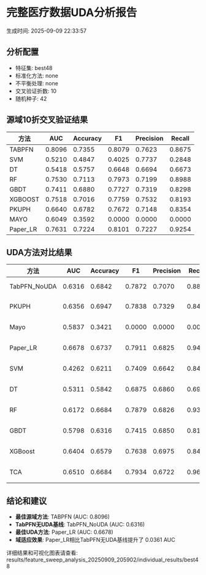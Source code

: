 # 完整医疗数据UDA分析报告

生成时间: 2025-09-09 22:33:57

## 分析配置

- 特征集: best48
- 标准化方法: none
- 不平衡处理: none
- 交叉验证折数: 10
- 随机种子: 42

## 源域10折交叉验证结果

| 方法 | AUC | Accuracy | F1 | Precision | Recall |
|------|-----|----------|----|-----------| -------|
| TABPFN | 0.8096 | 0.7355 | 0.8079 | 0.7623 | 0.8675 |
| SVM | 0.5210 | 0.4847 | 0.4025 | 0.7737 | 0.2848 |
| DT | 0.5418 | 0.5757 | 0.6648 | 0.6694 | 0.6673 |
| RF | 0.7530 | 0.7113 | 0.7973 | 0.7199 | 0.8988 |
| GBDT | 0.7411 | 0.6880 | 0.7727 | 0.7319 | 0.8298 |
| XGBOOST | 0.7518 | 0.7016 | 0.7759 | 0.7532 | 0.8193 |
| PKUPH | 0.6640 | 0.6782 | 0.7672 | 0.7148 | 0.8354 |
| MAYO | 0.6049 | 0.3592 | 0.0000 | 0.0000 | 0.0000 |
| Paper_LR | 0.7631 | 0.7224 | 0.8101 | 0.7227 | 0.9254 |

## UDA方法对比结果

| 方法 | AUC | Accuracy | F1 | Precision | Recall | 类型 |
|------|-----|----------|----|-----------| -------|------|
| TabPFN_NoUDA | 0.6316 | 0.6842 | 0.7872 | 0.7070 | 0.8880 | TabPFN基线 |
| PKUPH | 0.6356 | 0.6947 | 0.7838 | 0.7329 | 0.8474 | 传统基线 |
| Mayo | 0.5837 | 0.3421 | 0.0000 | 0.0000 | 0.0000 | 传统基线 |
| Paper_LR | 0.6678 | 0.6737 | 0.7911 | 0.6825 | 0.9429 | 传统基线 |
| SVM | 0.4262 | 0.6211 | 0.7409 | 0.6642 | 0.8474 | 机器学习基线 |
| DT | 0.5311 | 0.5842 | 0.6875 | 0.6860 | 0.6955 | 机器学习基线 |
| RF | 0.6172 | 0.6684 | 0.7879 | 0.6826 | 0.9346 | 机器学习基线 |
| GBDT | 0.5798 | 0.6316 | 0.7415 | 0.6850 | 0.8154 | 机器学习基线 |
| XGBoost | 0.6404 | 0.6579 | 0.7638 | 0.6975 | 0.8474 | 机器学习基线 |
| TCA | 0.6510 | 0.6684 | 0.7934 | 0.6722 | 0.9680 | UDA方法 |

## 结论和建议

- **最佳源域方法**: TABPFN (AUC: 0.8096)
- **TabPFN无UDA基线**: TabPFN_NoUDA (AUC: 0.6316)
- **最佳UDA方法**: Paper_LR (AUC: 0.6678)
- **域适应效果**: Paper_LR相比TabPFN无UDA基线提升了 0.0361 AUC

详细结果和可视化图表请查看: results/feature_sweep_analysis_20250909_205902/individual_results/best48